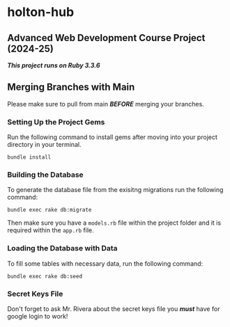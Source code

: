# holton-hub
## Advanced Web Development Course Project (2024-25)

***This project runs on Ruby 3.3.6***

## Merging Branches with Main

Please make sure to pull from main ***BEFORE*** merging your branches. 

### Setting Up the Project Gems

Run the following command to install gems after moving into your project directory in your terminal.
```
bundle install
```

### Building the Database

To generate the database file from the exisitng migrations run the following command:
```
bundle exec rake db:migrate
```

Then make sure you have a `models.rb` file within the project folder and it is required within the `app.rb` file.

### Loading the Database with Data

To fill some tables with necessary data, run the following command:
```
bundle exec rake db:seed
```

### Secret Keys File

Don't forget to ask Mr. Rivera about the secret keys file you ***must*** have for google login to work!